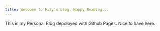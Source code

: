 ```yaml
---
title: Welcome to Fizy's blog, Happy Reading...
---
```


This is my Personal Blog depoloyed with Github Pages.
Nice to have here.
